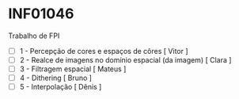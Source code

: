 # INF01046
Trabalho de FPI

 - [ ] 1 - Percepção de cores e espaços de côres [ Vitor ]
 - [ ] 2 - Realce de imagens no domínio espacial (da imagem) [ Clara ]
 - [ ] 3 -  Filtragem espacial [ Mateus ]
 - [ ] 4 - Dithering [ Bruno ]
 - [ ] 5 - Interpolação [ Dênis ]
